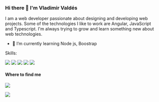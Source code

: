 ### Hi there 👋 I'm Vladimir Valdés


I am a web developer passionate about designing and developing web projects. 
Some of the technologies I like to work are Angular, JavaScript and Typescript. 
I'm always trying to grow and learn something new about web technologies.

- 🌱 I’m currently learning Node js, Boostrap 

Skills: 

<img src="https://img.shields.io/badge/angular%20-%23DD0031.svg?&style=for-the-badge&logo=angular&logoColor=white"/>
<img src="https://img.shields.io/badge/javascript%20-%23323330.svg?&style=for-the-badge&logo=javascript&logoColor=%23F7DF1E"/>
<img src="https://img.shields.io/badge/html5%20-%23E34F26.svg?&style=for-the-badge&logo=html5&logoColor=white"/>
<img src="https://img.shields.io/badge/css3%20-%231572B6.svg?&style=for-the-badge&logo=css3&logoColor=white"/>
<img src="https://img.shields.io/badge/SASS%20-hotpink.svg?&style=for-the-badge&logo=SASS&logoColor=white"/>


#### Where to find me
[<img src="https://img.shields.io/badge/twitter%20-%2300AFF0.svg?&style=for-the-badge&logo=Skype&logoColor=white"/>](https://github.com//VladimirValdes)

[<img src="https://img.shields.io/badge/linkedin%20-%230077B5.svg?&style=for-the-badge&logo=linkedin&logoColor=white"/>](https://www.linkedin.com/in/vladimir-valdés-3412941a9/)

